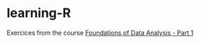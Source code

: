 # learning-R

Exercices from the course [Foundations of Data Analysis - Part 1](https://courses.edx.org/courses/course-v1:UTAustinX+UT.7.11x+3T2016/info)
